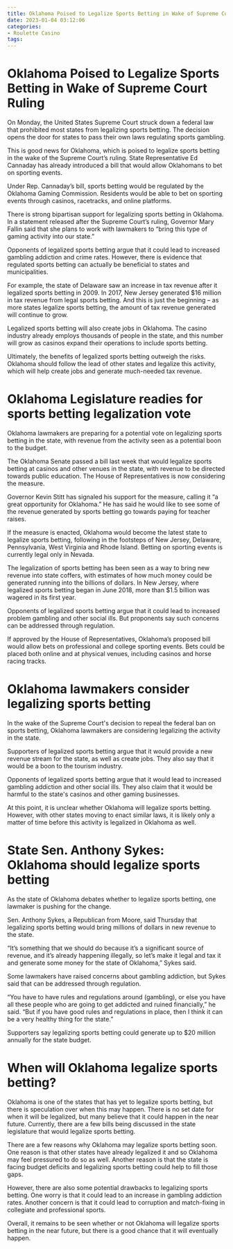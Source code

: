 ```yaml
---
title: Oklahoma Poised to Legalize Sports Betting in Wake of Supreme Court Ruling
date: 2023-01-04 03:12:06
categories:
- Roulette Casino
tags:
---
```



#  Oklahoma Poised to Legalize Sports Betting in Wake of Supreme Court Ruling

On Monday, the United States Supreme Court struck down a federal law that prohibited most states from legalizing sports betting. The decision opens the door for states to pass their own laws regulating sports gambling.

 This is good news for Oklahoma, which is poised to legalize sports betting in the wake of the Supreme Court’s ruling. State Representative Ed Cannaday has already introduced a bill that would allow Oklahomans to bet on sporting events.

Under Rep. Cannaday’s bill, sports betting would be regulated by the Oklahoma Gaming Commission. Residents would be able to bet on sporting events through casinos, racetracks, and online platforms.

There is strong bipartisan support for legalizing sports betting in Oklahoma. In a statement released after the Supreme Court’s ruling, Governor Mary Fallin said that she plans to work with lawmakers to “bring this type of gaming activity into our state.”

Opponents of legalized sports betting argue that it could lead to increased gambling addiction and crime rates. However, there is evidence that regulated sports betting can actually be beneficial to states and municipalities.

For example, the state of Delaware saw an increase in tax revenue after it legalized sports betting in 2009. In 2017, New Jersey generated $16 million in tax revenue from legal sports betting. And this is just the beginning – as more states legalize sports betting, the amount of tax revenue generated will continue to grow.

Legalized sports betting will also create jobs in Oklahoma. The casino industry already employs thousands of people in the state, and this number will grow as casinos expand their operations to include sports betting.

Ultimately, the benefits of legalized sports betting outweigh the risks. Oklahoma should follow the lead of other states and legalize this activity, which will help create jobs and generate much-needed tax revenue.

#  Oklahoma Legislature readies for sports betting legalization vote

Oklahoma lawmakers are preparing for a potential vote on legalizing sports betting in the state, with revenue from the activity seen as a potential boon to the budget.

The Oklahoma Senate passed a bill last week that would legalize sports betting at casinos and other venues in the state, with revenue to be directed towards public education. The House of Representatives is now considering the measure.

Governor Kevin Stitt has signaled his support for the measure, calling it “a great opportunity for Oklahoma.” He has said he would like to see some of the revenue generated by sports betting go towards paying for teacher raises.

If the measure is enacted, Oklahoma would become the latest state to legalize sports betting, following in the footsteps of New Jersey, Delaware, Pennsylvania, West Virginia and Rhode Island. Betting on sporting events is currently legal only in Nevada.

The legalization of sports betting has been seen as a way to bring new revenue into state coffers, with estimates of how much money could be generated running into the billions of dollars. In New Jersey, where legalized sports betting began in June 2018, more than $1.5 billion was wagered in its first year.

Opponents of legalized sports betting argue that it could lead to increased problem gambling and other social ills. But proponents say such concerns can be addressed through regulation.

If approved by the House of Representatives, Oklahoma’s proposed bill would allow bets on professional and college sporting events. Bets could be placed both online and at physical venues, including casinos and horse racing tracks.

#  Oklahoma lawmakers consider legalizing sports betting

In the wake of the Supreme Court's decision to repeal the federal ban on sports betting, Oklahoma lawmakers are considering legalizing the activity in the state.

Supporters of legalized sports betting argue that it would provide a new revenue stream for the state, as well as create jobs. They also say that it would be a boon to the tourism industry.

Opponents of legalized sports betting argue that it would lead to increased gambling addiction and other social ills. They also claim that it would be harmful to the state's casinos and other gaming businesses.

At this point, it is unclear whether Oklahoma will legalize sports betting. However, with other states moving to enact similar laws, it is likely only a matter of time before this activity is legalized in Oklahoma as well.

#  State Sen. Anthony Sykes: Oklahoma should legalize sports betting

As the state of Oklahoma debates whether to legalize sports betting, one lawmaker is pushing for the change.

Sen. Anthony Sykes, a Republican from Moore, said Thursday that legalizing sports betting would bring millions of dollars in new revenue to the state.

“It’s something that we should do because it’s a significant source of revenue, and it’s already happening illegally, so let’s make it legal and tax it and generate some money for the state of Oklahoma,” Sykes said.

Some lawmakers have raised concerns about gambling addiction, but Sykes said that can be addressed through regulation.

“You have to have rules and regulations around (gambling), or else you have all these people who are going to get addicted and ruined financially,” he said. “But if you have good rules and regulations in place, then I think it can be a very healthy thing for the state.”

Supporters say legalizing sports betting could generate up to $20 million annually for the state budget.

#  When will Oklahoma legalize sports betting?

Oklahoma is one of the states that has yet to legalize sports betting, but there is speculation over when this may happen. There is no set date for when it will be legalized, but many believe that it could happen in the near future. Currently, there are a few bills being discussed in the state legislature that would legalize sports betting.

There are a few reasons why Oklahoma may legalize sports betting soon. One reason is that other states have already legalized it and so Oklahoma may feel pressured to do so as well. Another reason is that the state is facing budget deficits and legalizing sports betting could help to fill those gaps.

However, there are also some potential drawbacks to legalizing sports betting. One worry is that it could lead to an increase in gambling addiction rates. Another concern is that it could lead to corruption and match-fixing in collegiate and professional sports.

Overall, it remains to be seen whether or not Oklahoma will legalize sports betting in the near future, but there is a good chance that it will eventually happen.